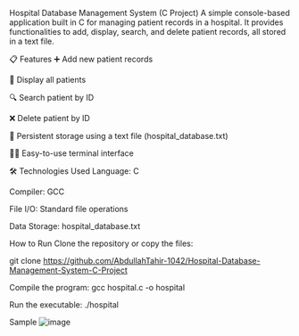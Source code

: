 Hospital Database Management System (C Project)
A simple console-based application built in C for managing patient records in a hospital. It provides functionalities to add, display, search, and delete patient records, all stored in a text file.

📋 Features
➕ Add new patient records

📄 Display all patients

🔍 Search patient by ID

❌ Delete patient by ID

💾 Persistent storage using a text file (hospital_database.txt)

👨‍⚕️ Easy-to-use terminal interface

🛠 Technologies Used
Language: C

Compiler: GCC

File I/O: Standard file operations

Data Storage: hospital_database.txt

How to Run
Clone the repository or copy the files:

git clone https://github.com/AbdullahTahir-1042/Hospital-Database-Management-System-C-Project

Compile the program:
gcc hospital.c -o hospital

Run the executable:
./hospital

Sample 
![image](https://github.com/user-attachments/assets/1d62514c-2246-4864-a2eb-af1355617b85)


